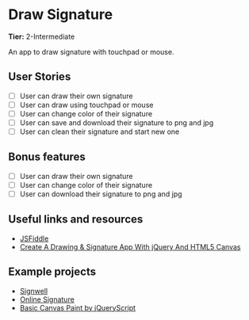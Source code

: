 # Draw Signature

**Tier:** 2-Intermediate

An app to draw signature with touchpad or mouse. 

## User Stories

-   [ ] User can draw their own signature
-   [ ] User can draw using touchpad or mouse
-   [ ] User can change color of their signature
-   [ ] User can save and download their signature to png and jpg
-   [ ] User can clean their signature and start new one

## Bonus features

-   [ ] User can draw their own signature
-   [ ] User can change color of their signature
-   [ ] User can download their signature to png and jpg

## Useful links and resources

-   [JSFiddle](https://jsfiddle.net/szimek/d6a78gwq/)
-   [Create A Drawing & Signature App With jQuery And HTML5 Canvas](https://www.jqueryscript.net/other/Drawing-Signature-App-jQuery-Canvas.html)

## Example projects

-   [Signwell](https://www.signwell.com/online-signature/draw/)
-   [Online Signature](https://onlinesignature.com/draw-a-signature-online)
-   [Basic Canvas Paint by jQueryScript](https://www.jqueryscript.net/demo/Drawing-Signature-App-jQuery-Canvas/)

